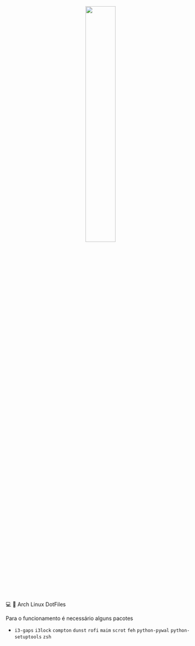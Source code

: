 <center><img src="https://dotfiles.github.io/images/dotfiles-logo.png" height="40%" width="40%;"/></center>

💻 🎨 Arch Linux DotFiles

Para o funcionamento é necessário alguns pacotes

- `i3-gaps` `i3lock` `compton` `dunst` `rofi` `maim` `scrot` `feh` `python-pywal` `python-setuptools` `zsh`